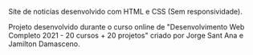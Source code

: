 Síte de noticías desenvolvido com HTML e CSS (Sem responsividade).

Projeto desenvolvido durante o curso online de "Desenvolvimento Web Completo 2021 - 20 cursos + 20 projetos" criado por Jorge Sant Ana e Jamilton Damasceno.
